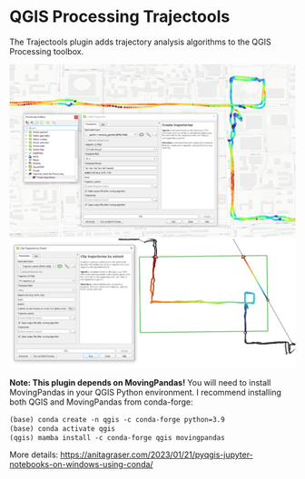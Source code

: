 # QGIS Processing Trajectools

The Trajectools plugin adds trajectory analysis algorithms to the QGIS Processing toolbox. 

![Trajectools screenshot](screenshots/trajectools.PNG)
![Trajectools clipping screenshot](screenshots/trajectools2.PNG)


**Note: This plugin depends on MovingPandas!** You will need to install MovingPandas in your QGIS Python environment. I recommend installing both QGIS and MovingPandas from conda-forge:

```
(base) conda create -n qgis -c conda-forge python=3.9 
(base) conda activate qgis
(qgis) mamba install -c conda-forge qgis movingpandas
```

More details: https://anitagraser.com/2023/01/21/pyqgis-jupyter-notebooks-on-windows-using-conda/


